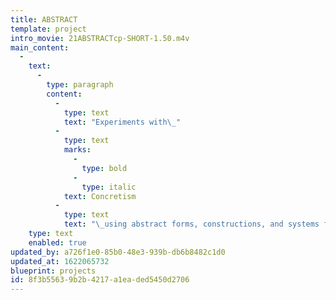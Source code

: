 ```yaml
---
title: ABSTRACT
template: project
intro_movie: 21ABSTRACTcp-SHORT-1.50.m4v
main_content:
  -
    text:
      -
        type: paragraph
        content:
          -
            type: text
            text: "Experiments with\_"
          -
            type: text
            marks:
              -
                type: bold
              -
                type: italic
            text: Concretism
          -
            type: text
            text: "\_using abstract forms, constructions, and systems for visual poetry."
    type: text
    enabled: true
updated_by: a726f1e0-85b0-48e3-939b-db6b8482c1d0
updated_at: 1622065732
blueprint: projects
id: 8f3b5563-9b2b-4217-a1ea-ded5450d2706
---
```

